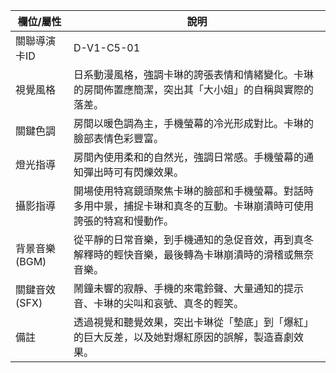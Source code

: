 | 欄位/屬性 | 說明 |
|---|---|
| 關聯導演卡ID | D-V1-C5-01 |
| 視覺風格 | 日系動漫風格，強調卡琳的誇張表情和情緒變化。卡琳的房間佈置應簡潔，突出其「大小姐」的自稱與實際的落差。 |
| 關鍵色調 | 房間以暖色調為主，手機螢幕的冷光形成對比。卡琳的臉部表情色彩豐富。 |
| 燈光指導 | 房間內使用柔和的自然光，強調日常感。手機螢幕的通知彈出時可有閃爍效果。 |
| 攝影指導 | 開場使用特寫鏡頭聚焦卡琳的臉部和手機螢幕。對話時多用中景，捕捉卡琳和真冬的互動。卡琳崩潰時可使用誇張的特寫和慢動作。 |
| 背景音樂 (BGM) | 從平靜的日常音樂，到手機通知的急促音效，再到真冬解釋時的輕快音樂，最後轉為卡琳崩潰時的滑稽或無奈音樂。 |
| 關鍵音效 (SFX) | 鬧鐘未響的寂靜、手機的來電鈴聲、大量通知的提示音、卡琳的尖叫和哀號、真冬的輕笑。 |
| 備註 | 透過視覺和聽覺效果，突出卡琳從「墊底」到「爆紅」的巨大反差，以及她對爆紅原因的誤解，製造喜劇效果。 |
